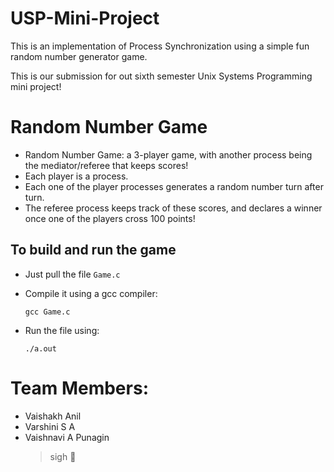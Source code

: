 # USP-Mini-Project
This is an implementation of Process Synchronization using a simple fun random number generator game. 

This is our submission for out sixth semester Unix Systems Programming mini project!

# Random Number Game
- Random Number Game: a 3-player game, with another process being the mediator/referee that keeps scores!
- Each player is a process.
- Each one of the player processes generates a random number turn after turn.
- The referee process keeps track of these scores, and declares a winner once one of the players cross 100 points!


## To build and run the game
- Just pull the file `Game.c`
- Compile it using a gcc compiler:

    `gcc Game.c`
- Run the file using:

    `./a.out`
    
    
# Team Members:
- Vaishakh Anil
- Varshini S A
- Vaishnavi A Punagin
  > sigh :poop:
